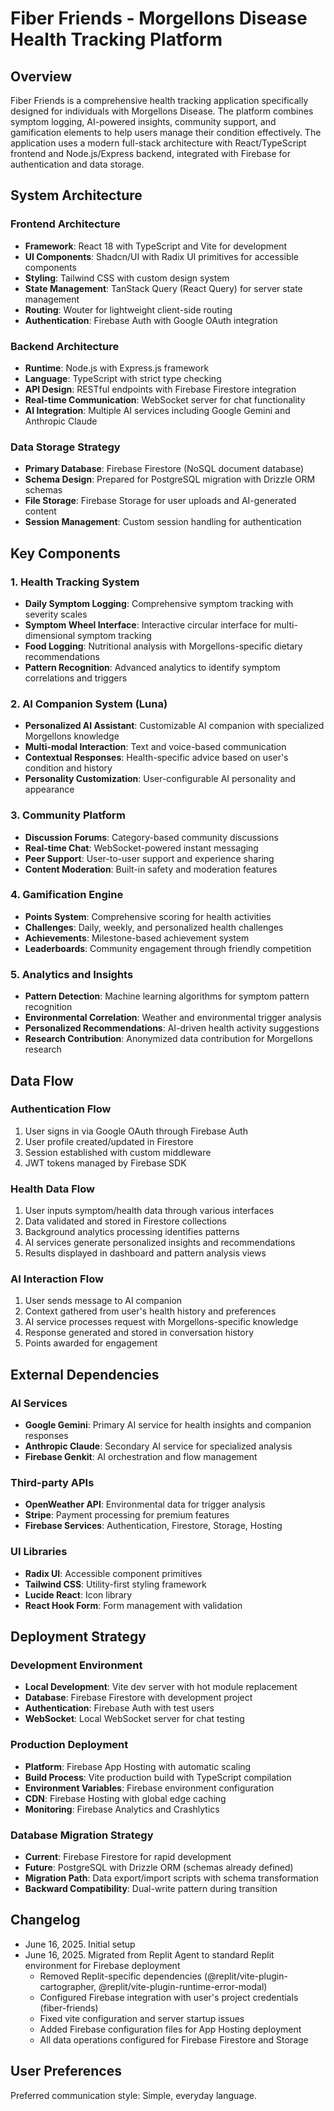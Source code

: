 # Fiber Friends - Morgellons Disease Health Tracking Platform

## Overview

Fiber Friends is a comprehensive health tracking application specifically designed for individuals with Morgellons Disease. The platform combines symptom logging, AI-powered insights, community support, and gamification elements to help users manage their condition effectively. The application uses a modern full-stack architecture with React/TypeScript frontend and Node.js/Express backend, integrated with Firebase for authentication and data storage.

## System Architecture

### Frontend Architecture
- **Framework**: React 18 with TypeScript and Vite for development
- **UI Components**: Shadcn/UI with Radix UI primitives for accessible components
- **Styling**: Tailwind CSS with custom design system
- **State Management**: TanStack Query (React Query) for server state management
- **Routing**: Wouter for lightweight client-side routing
- **Authentication**: Firebase Auth with Google OAuth integration

### Backend Architecture
- **Runtime**: Node.js with Express.js framework
- **Language**: TypeScript with strict type checking
- **API Design**: RESTful endpoints with Firebase Firestore integration
- **Real-time Communication**: WebSocket server for chat functionality
- **AI Integration**: Multiple AI services including Google Gemini and Anthropic Claude

### Data Storage Strategy
- **Primary Database**: Firebase Firestore (NoSQL document database)
- **Schema Design**: Prepared for PostgreSQL migration with Drizzle ORM schemas
- **File Storage**: Firebase Storage for user uploads and AI-generated content
- **Session Management**: Custom session handling for authentication

## Key Components

### 1. Health Tracking System
- **Daily Symptom Logging**: Comprehensive symptom tracking with severity scales
- **Symptom Wheel Interface**: Interactive circular interface for multi-dimensional symptom tracking
- **Food Logging**: Nutritional analysis with Morgellons-specific dietary recommendations
- **Pattern Recognition**: Advanced analytics to identify symptom correlations and triggers

### 2. AI Companion System (Luna)
- **Personalized AI Assistant**: Customizable AI companion with specialized Morgellons knowledge
- **Multi-modal Interaction**: Text and voice-based communication
- **Contextual Responses**: Health-specific advice based on user's condition and history
- **Personality Customization**: User-configurable AI personality and appearance

### 3. Community Platform
- **Discussion Forums**: Category-based community discussions
- **Real-time Chat**: WebSocket-powered instant messaging
- **Peer Support**: User-to-user support and experience sharing
- **Content Moderation**: Built-in safety and moderation features

### 4. Gamification Engine
- **Points System**: Comprehensive scoring for health activities
- **Challenges**: Daily, weekly, and personalized health challenges
- **Achievements**: Milestone-based achievement system
- **Leaderboards**: Community engagement through friendly competition

### 5. Analytics and Insights
- **Pattern Detection**: Machine learning algorithms for symptom pattern recognition
- **Environmental Correlation**: Weather and environmental trigger analysis
- **Personalized Recommendations**: AI-driven health activity suggestions
- **Research Contribution**: Anonymized data contribution for Morgellons research

## Data Flow

### Authentication Flow
1. User signs in via Google OAuth through Firebase Auth
2. User profile created/updated in Firestore
3. Session established with custom middleware
4. JWT tokens managed by Firebase SDK

### Health Data Flow
1. User inputs symptom/health data through various interfaces
2. Data validated and stored in Firestore collections
3. Background analytics processing identifies patterns
4. AI services generate personalized insights and recommendations
5. Results displayed in dashboard and pattern analysis views

### AI Interaction Flow
1. User sends message to AI companion
2. Context gathered from user's health history and preferences
3. AI service processes request with Morgellons-specific knowledge
4. Response generated and stored in conversation history
5. Points awarded for engagement

## External Dependencies

### AI Services
- **Google Gemini**: Primary AI service for health insights and companion responses
- **Anthropic Claude**: Secondary AI service for specialized analysis
- **Firebase Genkit**: AI orchestration and flow management

### Third-party APIs
- **OpenWeather API**: Environmental data for trigger analysis
- **Stripe**: Payment processing for premium features
- **Firebase Services**: Authentication, Firestore, Storage, Hosting

### UI Libraries
- **Radix UI**: Accessible component primitives
- **Tailwind CSS**: Utility-first styling framework
- **Lucide React**: Icon library
- **React Hook Form**: Form management with validation

## Deployment Strategy

### Development Environment
- **Local Development**: Vite dev server with hot module replacement
- **Database**: Firebase Firestore with development project
- **Authentication**: Firebase Auth with test users
- **WebSocket**: Local WebSocket server for chat testing

### Production Deployment
- **Platform**: Firebase App Hosting with automatic scaling
- **Build Process**: Vite production build with TypeScript compilation
- **Environment Variables**: Firebase environment configuration
- **CDN**: Firebase Hosting with global edge caching
- **Monitoring**: Firebase Analytics and Crashlytics

### Database Migration Strategy
- **Current**: Firebase Firestore for rapid development
- **Future**: PostgreSQL with Drizzle ORM (schemas already defined)
- **Migration Path**: Data export/import scripts with schema transformation
- **Backward Compatibility**: Dual-write pattern during transition

## Changelog

- June 16, 2025. Initial setup
- June 16, 2025. Migrated from Replit Agent to standard Replit environment for Firebase deployment
  - Removed Replit-specific dependencies (@replit/vite-plugin-cartographer, @replit/vite-plugin-runtime-error-modal)
  - Configured Firebase integration with user's project credentials (fiber-friends)
  - Fixed vite configuration and server startup issues
  - Added Firebase configuration files for App Hosting deployment
  - All data operations configured for Firebase Firestore and Storage

## User Preferences

Preferred communication style: Simple, everyday language.